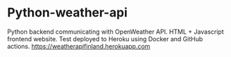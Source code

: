 # Python-weather-api

Python backend communicating with OpenWeather API. HTML + Javascript frontend website. Test deployed to Heroku using Docker and GitHub actions. https://weatherapifinland.herokuapp.com